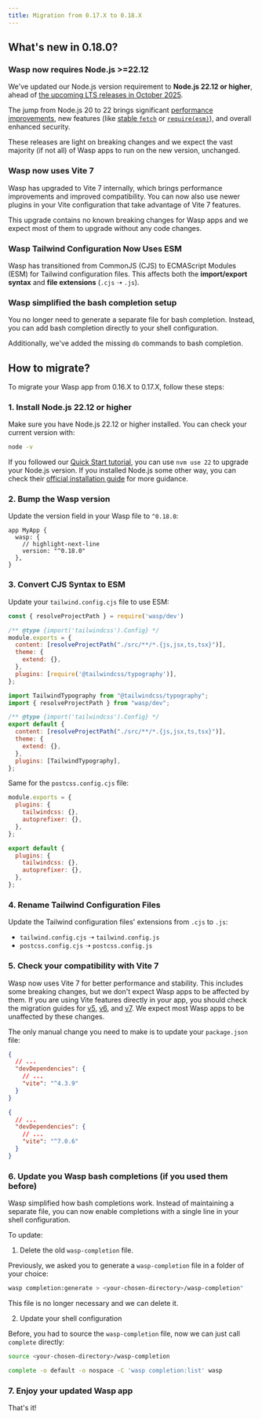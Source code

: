 ```yaml
---
title: Migration from 0.17.X to 0.18.X
---
```


## What's new in 0.18.0?

### Wasp now requires Node.js >=22.12

We've updated our Node.js version requirement to **Node.js 22.12 or higher**, ahead of [the upcoming LTS releases in October 2025](https://github.com/nodejs/Release/blob/755d5821ca9454b91d83f51736b4dddbd7a2600c/README.md).

The jump from Node.js 20 to 22 brings significant [performance improvements](https://nodejs.org/en/blog/announcements/v21-release-announce#performance), new features (like [stable `fetch`](https://nodejs.org/en/blog/announcements/v21-release-announce#stable-fetchwebstreams) or [`require(esm)`](https://nodejs.org/en/blog/release/v22.12.0#requireesm-is-now-enabled-by-default)), and overall enhanced security.

These releases are light on breaking changes and we expect the vast majority (if not all) of Wasp apps to run on the new version, unchanged.

### Wasp now uses Vite 7

Wasp has upgraded to Vite 7 internally, which brings performance improvements and improved compatibility. You can now also use newer plugins in your Vite configuration that take advantage of Vite 7 features.

This upgrade contains no known breaking changes for Wasp apps and we expect most of them to upgrade without any code changes.

### Wasp Tailwind Configuration Now Uses ESM

Wasp has transitioned from CommonJS (CJS) to ECMAScript Modules (ESM) for Tailwind configuration files.
This affects both the **import/export syntax** and **file extensions** (`.cjs` ➝ `.js`).

### Wasp simplified the bash completion setup

You no longer need to generate a separate file for bash completion.
Instead, you can add bash completion directly to your shell configuration.

Additionally, we've added the missing `db` commands to bash completion.

## How to migrate?

To migrate your Wasp app from 0.16.X to 0.17.X, follow these steps:

### 1. Install Node.js 22.12 or higher

Make sure you have Node.js 22.12 or higher installed. You can check your current version with:

```bash
node -v
```

If you followed our [Quick Start tutorial](../quick-start#requirements), you can use `nvm use 22` to upgrade your Node.js version.
If you installed Node.js some other way, you can check their [official installation guide](https://nodejs.org/en/download/) for more guidance. 

### 2. Bump the Wasp version

Update the version field in your Wasp file to `^0.18.0`:

```wasp title="main.wasp"
app MyApp {
  wasp: {
    // highlight-next-line
    version: "^0.18.0"
  },
}
```

### 3. Convert CJS Syntax to ESM

Update your `tailwind.config.cjs` file to use ESM:

<Tabs>
<TabItem value="before" label="Before">

```js title="tailwind.config.cjs"
const { resolveProjectPath } = require('wasp/dev')

/** @type {import('tailwindcss').Config} */
module.exports = {
  content: [resolveProjectPath("./src/**/*.{js,jsx,ts,tsx}")],
  theme: {
    extend: {},
  },
  plugins: [require('@tailwindcss/typography')],
};
```

</TabItem>
<TabItem value="after" label="After">

```js title="tailwind.config.cjs"
import TailwindTypography from "@tailwindcss/typography";
import { resolveProjectPath } from "wasp/dev";

/** @type {import('tailwindcss').Config} */
export default {
  content: [resolveProjectPath("./src/**/*.{js,jsx,ts,tsx}")],
  theme: {
    extend: {},
  },
  plugins: [TailwindTypography],
};
```

</TabItem>
</Tabs>

Same for the `postcss.config.cjs` file:

<Tabs>
<TabItem value="before" label="Before">

```js title="postcss.config.cjs"
module.exports = {
  plugins: {
    tailwindcss: {},
    autoprefixer: {},
  },
};
```

</TabItem>
<TabItem value="after" label="After">

```js title="postcss.config.cjs"
export default {
  plugins: {
    tailwindcss: {},
    autoprefixer: {},
  },
};
```

</TabItem>
</Tabs>


### 4. Rename Tailwind Configuration Files

Update the Tailwind configuration files' extensions from `.cjs` to `.js`:
- `tailwind.config.cjs` ➝ `tailwind.config.js`
- `postcss.config.cjs` ➝ `postcss.config.js`

### 5. Check your compatibility with Vite 7

Wasp now uses Vite 7 for better performance and stability. This includes some breaking changes, but we don't expect Wasp apps to be affected by them. If you are using Vite features directly in your app, you should check the migration guides for [v5](https://v5.vite.dev/guide/migration.html), [v6](https://v6.vite.dev/guide/migration.html), and [v7](https://v7.vite.dev/guide/migration.html). We expect most Wasp apps to be unaffected by these changes.

The only manual change you need to make is to update your `package.json` file:

<Tabs>
<TabItem value="before" label="Before">

```json title="package.json"
{
  // ...
  "devDependencies": {
    // ...
    "vite": "^4.3.9"
  }
}
```

</TabItem>
<TabItem value="after" label="After">

```json title="package.json"
{
  // ...
  "devDependencies": {
    // ...
    "vite": "^7.0.6"
  }
}
```

</TabItem>
</Tabs>


### 6. Update you Wasp bash completions (if you used them before)

Wasp simplified how bash completions work.
Instead of maintaining a separate file, you can now enable completions with a single line in your shell configuration.

To update:

1) Delete the old `wasp-completion` file.

Previously, we asked you to generate a `wasp-completion` file in a folder of your choice:
```sh
wasp completion:generate > <your-chosen-directory>/wasp-completion"
```
This file is no longer necessary and we can delete it.

2) Update your shell configuration

Before, you had to source the `wasp-completion` file, now we can just call `complete` directly:

<Tabs>
<TabItem value="before" label="Before">

```bash
source <your-chosen-directory>/wasp-completion
```

</TabItem>
<TabItem value="after" label="After">

```bash
complete -o default -o nospace -C 'wasp completion:list' wasp
```

</TabItem>
</Tabs>

### 7. Enjoy your updated Wasp app

That's it!
